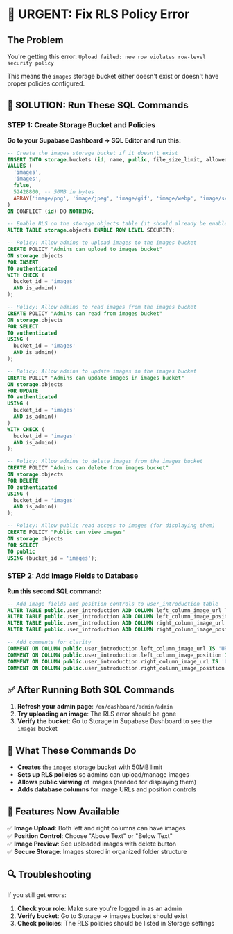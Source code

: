 # 🚨 URGENT: Fix RLS Policy Error

## The Problem

You're getting this error: `Upload failed: new row violates row-level security policy`

This means the `images` storage bucket either doesn't exist or doesn't have proper policies configured.

## 🔧 SOLUTION: Run These SQL Commands

### STEP 1: Create Storage Bucket and Policies

**Go to your Supabase Dashboard → SQL Editor and run this:**

```sql
-- Create the images storage bucket if it doesn't exist
INSERT INTO storage.buckets (id, name, public, file_size_limit, allowed_mime_types)
VALUES (
  'images',
  'images',
  false,
  52428800, -- 50MB in bytes
  ARRAY['image/png', 'image/jpeg', 'image/gif', 'image/webp', 'image/svg+xml']
)
ON CONFLICT (id) DO NOTHING;

-- Enable RLS on the storage.objects table (it should already be enabled)
ALTER TABLE storage.objects ENABLE ROW LEVEL SECURITY;

-- Policy: Allow admins to upload images to the images bucket
CREATE POLICY "Admins can upload to images bucket"
ON storage.objects
FOR INSERT
TO authenticated
WITH CHECK (
  bucket_id = 'images'
  AND is_admin()
);

-- Policy: Allow admins to read images from the images bucket
CREATE POLICY "Admins can read from images bucket"
ON storage.objects
FOR SELECT
TO authenticated
USING (
  bucket_id = 'images'
  AND is_admin()
);

-- Policy: Allow admins to update images in the images bucket
CREATE POLICY "Admins can update images in images bucket"
ON storage.objects
FOR UPDATE
TO authenticated
USING (
  bucket_id = 'images'
  AND is_admin()
)
WITH CHECK (
  bucket_id = 'images'
  AND is_admin()
);

-- Policy: Allow admins to delete images from the images bucket
CREATE POLICY "Admins can delete from images bucket"
ON storage.objects
FOR DELETE
TO authenticated
USING (
  bucket_id = 'images'
  AND is_admin()
);

-- Policy: Allow public read access to images (for displaying them)
CREATE POLICY "Public can view images"
ON storage.objects
FOR SELECT
TO public
USING (bucket_id = 'images');
```

### STEP 2: Add Image Fields to Database

**Run this second SQL command:**

```sql
-- Add image fields and position controls to user_introduction table
ALTER TABLE public.user_introduction ADD COLUMN left_column_image_url TEXT;
ALTER TABLE public.user_introduction ADD COLUMN left_column_image_position VARCHAR(10) DEFAULT 'above' CHECK (left_column_image_position IN ('above', 'below'));
ALTER TABLE public.user_introduction ADD COLUMN right_column_image_url TEXT;
ALTER TABLE public.user_introduction ADD COLUMN right_column_image_position VARCHAR(10) DEFAULT 'above' CHECK (right_column_image_position IN ('above', 'below'));

-- Add comments for clarity
COMMENT ON COLUMN public.user_introduction.left_column_image_url IS 'URL path to the image in the images storage bucket for left column';
COMMENT ON COLUMN public.user_introduction.left_column_image_position IS 'Position of image relative to text: above or below';
COMMENT ON COLUMN public.user_introduction.right_column_image_url IS 'URL path to the image in the images storage bucket for right column';
COMMENT ON COLUMN public.user_introduction.right_column_image_position IS 'Position of image relative to text: above or below';
```

## ✅ After Running Both SQL Commands

1. **Refresh your admin page**: `/en/dashboard/admin/admin`
2. **Try uploading an image**: The RLS error should be gone
3. **Verify the bucket**: Go to Storage in Supabase Dashboard to see the `images` bucket

## 🎯 What These Commands Do

- **Creates** the `images` storage bucket with 50MB limit
- **Sets up RLS policies** so admins can upload/manage images
- **Allows public viewing** of images (needed for displaying them)
- **Adds database columns** for image URLs and position controls

## 🚀 Features Now Available

✅ **Image Upload**: Both left and right columns can have images  
✅ **Position Control**: Choose "Above Text" or "Below Text"  
✅ **Image Preview**: See uploaded images with delete button  
✅ **Secure Storage**: Images stored in organized folder structure

## 🔍 Troubleshooting

If you still get errors:

1. **Check your role**: Make sure you're logged in as an admin
2. **Verify bucket**: Go to Storage → images bucket should exist
3. **Check policies**: The RLS policies should be listed in Storage settings
